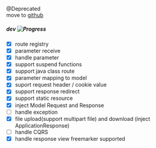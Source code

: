 @Deprecated  
move to [github](https://github.com/theoxaos/spring-boot-ktor)  



##### dev ![Progress](http://progressed.io/bar/85)

* [x] route registry  
* [x] parameter receive   
* [x] handle parameter  
* [x] support suspend functions  
* [x] support java class route   
* [x] parameter mapping to model  
* [x] suport request header / cookie value
* [x] support response redirect  
* [x] support static resource  
* [x] inject Model Request and Response
* [ ] handle exception  
* [x] file upload(support multipart file) and download (inject ApplicationResponse)
* [ ] handle CQRS  
* [x] handle response view   freemarker supported
